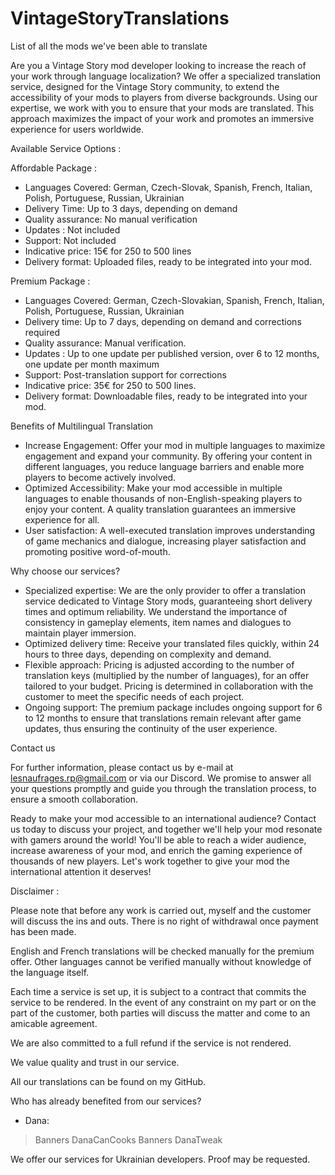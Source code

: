 # VintageStoryTranslations
List of all the mods we've been able to translate

 Are you a Vintage Story mod developer looking to increase the reach of your work through language localization? We offer a specialized translation service, designed for the Vintage Story community, to extend the accessibility of your mods to players from diverse backgrounds. Using our expertise, we work with you to ensure that your mods are translated. This approach maximizes the impact of your work and promotes an immersive experience for users worldwide.


Available Service Options :

Affordable Package :
- Languages Covered: German, Czech-Slovak, Spanish, French, Italian, Polish, Portuguese, Russian, Ukrainian
- Delivery Time: Up to 3 days, depending on demand
- Quality assurance: No manual verification
- Updates : Not included
- Support: Not included
- Indicative price: 15€ for 250 to 500 lines
- Delivery format: Uploaded files, ready to be integrated into your mod.

Premium Package :
- Languages Covered: German, Czech-Slovakian, Spanish, French, Italian, Polish, Portuguese, Russian, Ukrainian
- Delivery time: Up to 7 days, depending on demand and corrections required
- Quality assurance: Manual verification.
- Updates : Up to one update per published version, over 6 to 12 months, one update per month maximum
- Support: Post-translation support for corrections
- Indicative price: 35€ for 250 to 500 lines.
- Delivery format: Downloadable files, ready to be integrated into your mod.

Benefits of Multilingual Translation

- Increase Engagement: Offer your mod in multiple languages to maximize engagement and expand your community. By offering your content in different languages, you reduce language barriers and enable more players to become actively involved.
- Optimized Accessibility: Make your mod accessible in multiple languages to enable thousands of non-English-speaking players to enjoy your content. A quality translation guarantees an immersive experience for all.
- User satisfaction: A well-executed translation improves understanding of game mechanics and dialogue, increasing player satisfaction and promoting positive word-of-mouth.

Why choose our services?

- Specialized expertise: We are the only provider to offer a translation service dedicated to Vintage Story mods, guaranteeing short delivery times and optimum reliability. We understand the importance of consistency in gameplay elements, item names and dialogues to maintain player immersion.
- Optimized delivery time: Receive your translated files quickly, within 24 hours to three days, depending on complexity and demand.
- Flexible approach: Pricing is adjusted according to the number of translation keys (multiplied by the number of languages), for an offer tailored to your budget. Pricing is determined in collaboration with the customer to meet the specific needs of each project.
- Ongoing support: The premium package includes ongoing support for 6 to 12 months to ensure that translations remain relevant after game updates, thus ensuring the continuity of the user experience.

Contact us

For further information, please contact us by e-mail at lesnaufrages.rp@gmail.com or via our Discord.
We promise to answer all your questions promptly and guide you through the translation process, to ensure a smooth collaboration.

Ready to make your mod accessible to an international audience? Contact us today to discuss your project, and together we'll help your mod resonate with gamers around the world! You'll be able to reach a wider audience, increase awareness of your mod, and enrich the gaming experience of thousands of new players. Let's work together to give your mod the international attention it deserves!

Disclaimer :

Please note that before any work is carried out, myself and the customer will discuss the ins and outs. There is no right of withdrawal once payment has been made.

English and French translations will be checked manually for the premium offer. Other languages cannot be verified manually without knowledge of the language itself.

Each time a service is set up, it is subject to a contract that commits the service to be rendered. In the event of any constraint on my part or on the part of the customer, both parties will discuss the matter and come to an amicable agreement.

We are also committed to a full refund if the service is not rendered.

We value quality and trust in our service.

All our translations can be found on my GitHub.


Who has already benefited from our services?

- Dana:
> Banners
> DanaCanCooks
> Banners
> DanaTweak

We offer our services for Ukrainian developers.
Proof may be requested. 
